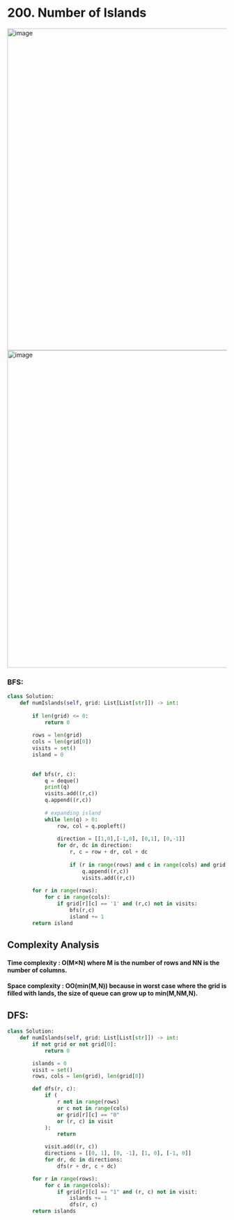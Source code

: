# 200. Number of Islands

<img width="739" alt="image" src="https://user-images.githubusercontent.com/35987583/163711396-f95ed59e-2a94-4f83-ac4a-86297033c110.png">
<img width="729" alt="image" src="https://user-images.githubusercontent.com/35987583/163711403-43b17c7b-0d4e-4334-80c7-78924d206bc3.png">


### BFS:

```python
class Solution:
    def numIslands(self, grid: List[List[str]]) -> int:
        
        if len(grid) <= 0:
            return 0
        
        rows = len(grid)
        cols = len(grid[0])
        visits = set()
        island = 0
        
        
        def bfs(r, c):
            q = deque()
            print(q)
            visits.add((r,c))
            q.append((r,c))
            
            # expanding island
            while len(q) > 0:
                row, col = q.popleft()
                
                direction = [[1,0],[-1,0], [0,1], [0,-1]]
                for dr, dc in direction:
                    r, c = row + dr, col + dc
                    
                    if (r in range(rows) and c in range(cols) and grid[r][c] == '1' and (r,c) not in visits):
                        q.append((r,c))
                        visits.add((r,c))
                        
        for r in range(rows):
            for c in range(cols):
                if grid[r][c] == '1' and (r,c) not in visits:
                    bfs(r,c)
                    island += 1
        return island
```

## Complexity Analysis

#### Time complexity : O(M×N) where M is the number of rows and NN is the number of columns.

#### Space complexity : OO(min(M,N)) because in worst case where the grid is filled with lands, the size of queue can grow up to min(M,NM,N).



## DFS:

```python
class Solution:
    def numIslands(self, grid: List[List[str]]) -> int:
        if not grid or not grid[0]:
            return 0

        islands = 0
        visit = set()
        rows, cols = len(grid), len(grid[0])

        def dfs(r, c):
            if (
                r not in range(rows)
                or c not in range(cols)
                or grid[r][c] == "0"
                or (r, c) in visit
            ):
                return

            visit.add((r, c))
            directions = [[0, 1], [0, -1], [1, 0], [-1, 0]]
            for dr, dc in directions:
                dfs(r + dr, c + dc)

        for r in range(rows):
            for c in range(cols):
                if grid[r][c] == "1" and (r, c) not in visit:
                    islands += 1
                    dfs(r, c)
        return islands
```
